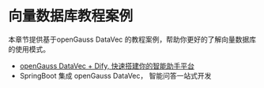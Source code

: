 # 向量数据库教程案例

本章节提供基于openGauss DataVec 的教程案例，帮助你更好的了解向量数据库的使用模式。

- [openGauss DataVec + Dify, 快速搭建你的智能助手平台](openGauss&Dify.md)
- SpringBoot 集成 openGauss DataVec， 智能问答一站式开发
